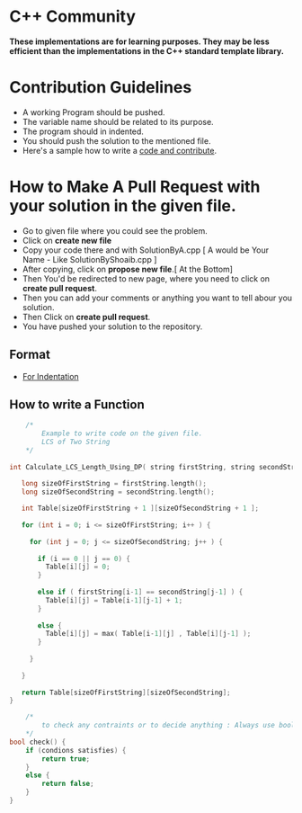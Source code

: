 # C++ Community
__These implementations are for learning purposes. They may be less efficient than the implementations in the C++ standard template library.__

# Contribution Guidelines
- A working Program should be pushed.
- The variable name should be related to its purpose.
- The program should in indented.
- You should push the solution to the mentioned file.
- Here's a sample how to write a [code and contribute](./Sample%20Code).


# How to Make A Pull Request with your solution in the given file.
- Go to given file where you could see the problem.
- Click on __create new file__
- Copy your code there and with SolutionByA.cpp [ A would be Your Name - Like SolutionByShoaib.cpp ]
- After copying, click on __propose new file__.[ At the Bottom]
- Then You'd be redirected to new page, where you need to click on __create pull request__.
- Then you can add your comments or anything you want to tell abour you solution.
- Then Click on __create pull request__.
- You have pushed your solution to the repository.

## Format
- [For Indentation](https://github.com/shoaibrayeen/C-Plus-Plus-Community/blob/master/Sample%20Code/SampleCode.cpp)

## How to write a Function

```cpp
    /*
        Example to write code on the given file.
        LCS of Two String
    */
    
int Calculate_LCS_Length_Using_DP( string firstString, string secondString )  { 

   long sizeOfFirstString = firstString.length();
   long sizeOfSecondString = secondString.length();
   
   int Table[sizeOfFirstString + 1 ][sizeOfSecondString + 1 ]; 
   
   for (int i = 0; i <= sizeOfFirstString; i++ ) { 
   
     for (int j = 0; j <= sizeOfSecondString; j++ ) { 
     
       if (i == 0 || j == 0) {
         Table[i][j] = 0; 
       }
       
       else if ( firstString[i-1] == secondString[j-1] ) {
         Table[i][j] = Table[i-1][j-1] + 1;
       }
   
       else {
         Table[i][j] = max( Table[i-1][j] , Table[i][j-1] ); 
       }
       
     } 
     
   } 
   
   return Table[sizeOfFirstString][sizeOfSecondString]; 
}

```


```cpp
    /*
        to check any contraints or to decide anything : Always use bool
    */
bool check() {
    if (condions satisfies) {
        return true;
    }
    else {
        return false;
    }
}
```

